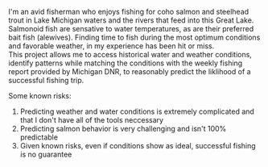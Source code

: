 I'm an avid fisherman who enjoys fishing for coho salmon and steelhead trout in Lake Michigan waters and the rivers that feed into this Great Lake.  
Salmonoid fish are sensative to water temperatures, as are their preferred bait fish (alewives).  Finding time to fish during the most optimum conditions and favorable weather, in my experience has been hit or miss.  
This project allows me to access historical water and weather conditions, identify patterns while matching the conditions with the weekly fishing report provided by Michigan DNR, to reasonably predict the liklihood of a successful
fishing trip.

Some known risks:  
  1. Predicting weather and water conditions is extremely complicated and that I don't have all of the tools neccessary
  2. Predicting salmon behavior is very challenging and isn't 100% predictable
  3. Given known risks, even if conditions show as ideal, successful fishing is no guarantee
